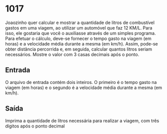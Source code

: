 # 1017

Joaozinho quer calcular e mostrar a quantidade de litros de combustível gastos em uma viagem, ao utilizar um automóvel que faz 12 KM/L. Para isso, ele gostaria que você o auxiliasse através de um simples programa. Para efetuar o cálculo, deve-se fornecer o tempo gasto na viagem (em horas) e a velocidade média durante a mesma (em km/h). Assim, pode-se obter distância percorrida e, em seguida, calcular quantos litros seriam necessários. Mostre o valor com 3 casas decimais após o ponto.

## Entrada

O arquivo de entrada contém dois inteiros. O primeiro é o tempo gasto na viagem (em horas) e o segundo é a velocidade média durante a mesma (em km/h).

## Saída

Imprima a quantidade de litros necessária para realizar a viagem, com três dígitos após o ponto decimal
